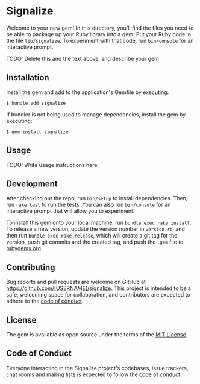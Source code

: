 # Signalize

Welcome to your new gem! In this directory, you'll find the files you need to be able to package up your Ruby library into a gem. Put your Ruby code in the file `lib/signalize`. To experiment with that code, run `bin/console` for an interactive prompt.

TODO: Delete this and the text above, and describe your gem

## Installation

Install the gem and add to the application's Gemfile by executing:

    $ bundle add signalize

If bundler is not being used to manage dependencies, install the gem by executing:

    $ gem install signalize

## Usage

TODO: Write usage instructions here

## Development

After checking out the repo, run `bin/setup` to install dependencies. Then, run `rake test` to run the tests. You can also run `bin/console` for an interactive prompt that will allow you to experiment.

To install this gem onto your local machine, run `bundle exec rake install`. To release a new version, update the version number in `version.rb`, and then run `bundle exec rake release`, which will create a git tag for the version, push git commits and the created tag, and push the `.gem` file to [rubygems.org](https://rubygems.org).

## Contributing

Bug reports and pull requests are welcome on GitHub at https://github.com/[USERNAME]/signalize. This project is intended to be a safe, welcoming space for collaboration, and contributors are expected to adhere to the [code of conduct](https://github.com/[USERNAME]/signalize/blob/main/CODE_OF_CONDUCT.md).

## License

The gem is available as open source under the terms of the [MIT License](https://opensource.org/licenses/MIT).

## Code of Conduct

Everyone interacting in the Signalize project's codebases, issue trackers, chat rooms and mailing lists is expected to follow the [code of conduct](https://github.com/[USERNAME]/signalize/blob/main/CODE_OF_CONDUCT.md).
